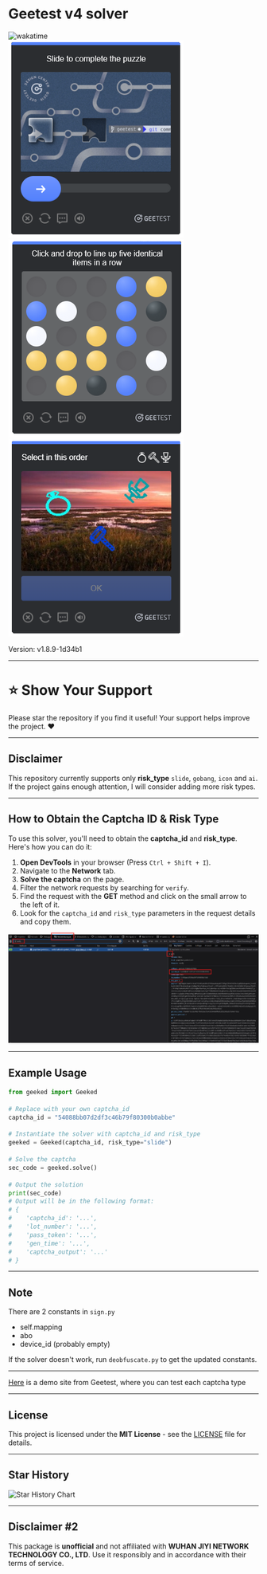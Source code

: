 # Geetest v4 solver

<div>
    <img src="https://wakatime.com/badge/user/839267df-3912-44c6-97f4-9e3f0425b716/project/f6428644-935c-4ab9-82ab-fb782b33935a.svg" alt="wakatime">
    <br>
    <img src="assets/slide.png">
    <img src="assets/gobang.png">
    <img src="assets/icon.png">
</div>

Version: v1.8.9-1d34b1

---

# ⭐️ Show Your Support

Please star the repository if you find it useful! Your support helps improve the project. ❤️

---

## Disclaimer

This repository currently supports only **risk_type** `slide`, `gobang`, `icon` and `ai`. If the project gains enough attention,
I will
consider adding more risk types.

---

## How to Obtain the Captcha ID & Risk Type

To use this solver, you'll need to obtain the **captcha_id** and **risk_type**. Here's how you can do it:

1. **Open DevTools** in your browser (Press `Ctrl + Shift + I`).
2. Navigate to the **Network** tab.
3. **Solve the captcha** on the page.
4. Filter the network requests by searching for `verify`.
5. Find the request with the **GET** method and click on the small arrow to the left of it.
6. Look for the `captcha_id` and `risk_type` parameters in the request details and copy them.

![Captcha ID](assets/captcha_id.png)

---

## Example Usage

```python
from geeked import Geeked

# Replace with your own captcha_id
captcha_id = "54088bb07d2df3c46b79f80300b0abbe"

# Instantiate the solver with captcha_id and risk_type
geeked = Geeked(captcha_id, risk_type="slide")

# Solve the captcha
sec_code = geeked.solve()

# Output the solution
print(sec_code)
# Output will be in the following format:
# {
#    'captcha_id': '...',
#    'lot_number': '...',
#    'pass_token': '...',
#    'gen_time': '...',
#    'captcha_output': '...'
# }

```

---

## Note

There are 2 constants in `sign.py`

- self.mapping
- abo
- device_id (probably empty)

If the solver doesn't work, run `deobfuscate.py` to get the updated constants.

---

[Here](https://gt4.geetest.com/demov4/index-en.html) is a demo site from Geetest, where you can test each captcha type

---

## License

This project is licensed under the **MIT License** - see the [LICENSE](LICENSE) file for details.

---

## Star History

 <picture>
   <source media="(prefers-color-scheme: dark)" srcset="https://api.star-history.com/svg?repos=xKiian/GeekedTest&type=Date&theme=dark" />
   <source media="(prefers-color-scheme: light)" srcset="https://api.star-history.com/svg?repos=xKiian/GeekedTest&type=Date" />
   <img alt="Star History Chart" src="https://api.star-history.com/svg?repos=xKiian/GeekedTest&type=Date" />
 </picture>

---

## Disclaimer #2

This package is **unofficial** and not affiliated with **WUHAN JIYI NETWORK TECHNOLOGY CO., LTD**. Use it responsibly
and in accordance with their terms of service.
